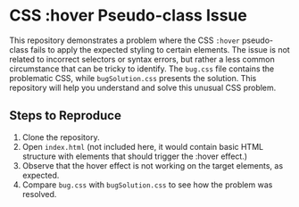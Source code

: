 # CSS :hover Pseudo-class Issue

This repository demonstrates a problem where the CSS `:hover` pseudo-class fails to apply the expected styling to certain elements. The issue is not related to incorrect selectors or syntax errors, but rather a less common circumstance that can be tricky to identify.  The `bug.css` file contains the problematic CSS, while `bugSolution.css` presents the solution.  This repository will help you understand and solve this unusual CSS problem.

## Steps to Reproduce

1. Clone the repository.
2. Open `index.html` (not included here, it would contain basic HTML structure with elements that should trigger the :hover effect.)
3. Observe that the hover effect is not working on the target elements, as expected.
4. Compare `bug.css` with `bugSolution.css` to see how the problem was resolved.